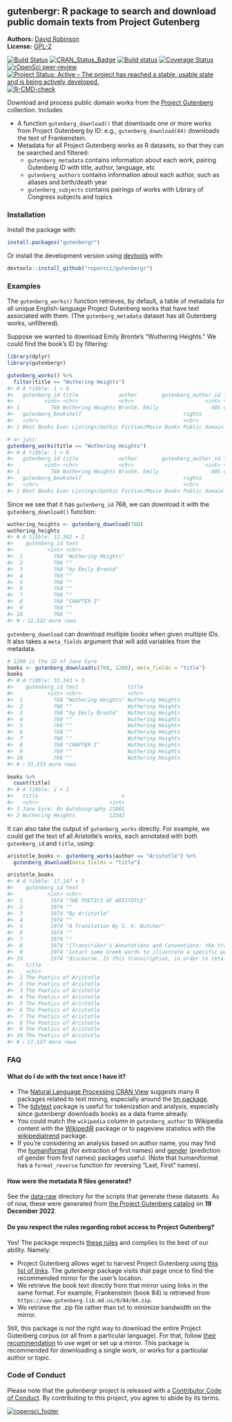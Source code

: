 
<!-- README.md is generated from README.Rmd. Please edit that file -->

## gutenbergr: R package to search and download public domain texts from Project Gutenberg

**Authors:** [David Robinson](http://varianceexplained.org/)<br/>
**License:** [GPL-2](https://opensource.org/license/gpl-2-0/)

<!-- badges: start -->

[![Build
Status](https://app.travis-ci.com/ropensci/gutenbergr.svg?branch=master)](https://app.travis-ci.com/ropensci/gutenbergr)
[![CRAN_Status_Badge](https://www.r-pkg.org/badges/version/gutenbergr)](https://CRAN.R-project.org/package=gutenbergr)
[![Build
status](https://ci.appveyor.com/api/projects/status/lqb7hngtj5epsmd1?svg=true)](https://ci.appveyor.com/project/ropensci/gutenbergr-dujv9)
[![Coverage
Status](https://img.shields.io/codecov/c/github/ropensci/gutenbergr/master.svg)](https://app.codecov.io/github/ropensci/gutenbergr?branch=master)
[![rOpenSci
peer-review](https://badges.ropensci.org/41_status.svg)](https://github.com/ropensci/software-review/issues/41)
[![Project Status: Active – The project has reached a stable, usable
state and is being actively
developed.](https://www.repostatus.org/badges/latest/active.svg)](https://www.repostatus.org/#active)
[![R-CMD-check](https://github.com/ropensci/gutenbergr/actions/workflows/R-CMD-check.yaml/badge.svg)](https://github.com/ropensci/gutenbergr/actions/workflows/R-CMD-check.yaml)
<!-- badges: end -->

Download and process public domain works from the [Project
Gutenberg](https://www.gutenberg.org/) collection. Includes

- A function `gutenberg_download()` that downloads one or more works
  from Project Gutenberg by ID: e.g., `gutenberg_download(84)` downloads
  the text of Frankenstein.
- Metadata for all Project Gutenberg works as R datasets, so that they
  can be searched and filtered:
  - `gutenberg_metadata` contains information about each work, pairing
    Gutenberg ID with title, author, language, etc
  - `gutenberg_authors` contains information about each author, such as
    aliases and birth/death year
  - `gutenberg_subjects` contains pairings of works with Library of
    Congress subjects and topics

### Installation

Install the package with:

``` r
install.packages("gutenbergr")
```

Or install the development version using
[devtools](https://github.com/r-lib/devtools) with:

``` r
devtools::install_github("ropensci/gutenbergr")
```

### Examples

The `gutenberg_works()` function retrieves, by default, a table of
metadata for all unique English-language Project Gutenberg works that
have text associated with them. (The `gutenberg_metadata` dataset has
all Gutenberg works, unfiltered).

Suppose we wanted to download Emily Bronte’s “Wuthering Heights.” We
could find the book’s ID by filtering:

``` r
library(dplyr)
library(gutenbergr)

gutenberg_works() %>%
  filter(title == "Wuthering Heights")
#> # A tibble: 1 × 8
#>   gutenberg_id title             author        gutenberg_author_id language
#>          <int> <chr>             <chr>                       <int> <chr>   
#> 1          768 Wuthering Heights Brontë, Emily                 405 en      
#>   gutenberg_bookshelf                                 rights                    has_text
#>   <chr>                                               <chr>                     <lgl>   
#> 1 Best Books Ever Listings/Gothic Fiction/Movie Books Public domain in the USA. TRUE

# or just:
gutenberg_works(title == "Wuthering Heights")
#> # A tibble: 1 × 8
#>   gutenberg_id title             author        gutenberg_author_id language
#>          <int> <chr>             <chr>                       <int> <chr>   
#> 1          768 Wuthering Heights Brontë, Emily                 405 en      
#>   gutenberg_bookshelf                                 rights                    has_text
#>   <chr>                                               <chr>                     <lgl>   
#> 1 Best Books Ever Listings/Gothic Fiction/Movie Books Public domain in the USA. TRUE
```

Since we see that it has `gutenberg_id` 768, we can download it with the
`gutenberg_download()` function:

``` r
wuthering_heights <- gutenberg_download(768)
wuthering_heights
#> # A tibble: 12,342 × 2
#>    gutenberg_id text               
#>           <int> <chr>              
#>  1          768 "Wuthering Heights"
#>  2          768 ""                 
#>  3          768 "by Emily Brontë"  
#>  4          768 ""                 
#>  5          768 ""                 
#>  6          768 ""                 
#>  7          768 ""                 
#>  8          768 "CHAPTER I"        
#>  9          768 ""                 
#> 10          768 ""                 
#> # ℹ 12,332 more rows
```

`gutenberg_download` can download multiple books when given multiple
IDs. It also takes a `meta_fields` argument that will add variables from
the metadata.

``` r
# 1260 is the ID of Jane Eyre
books <- gutenberg_download(c(768, 1260), meta_fields = "title")
books
#> # A tibble: 33,343 × 3
#>    gutenberg_id text                title            
#>           <int> <chr>               <chr>            
#>  1          768 "Wuthering Heights" Wuthering Heights
#>  2          768 ""                  Wuthering Heights
#>  3          768 "by Emily Brontë"   Wuthering Heights
#>  4          768 ""                  Wuthering Heights
#>  5          768 ""                  Wuthering Heights
#>  6          768 ""                  Wuthering Heights
#>  7          768 ""                  Wuthering Heights
#>  8          768 "CHAPTER I"         Wuthering Heights
#>  9          768 ""                  Wuthering Heights
#> 10          768 ""                  Wuthering Heights
#> # ℹ 33,333 more rows

books %>%
  count(title)
#> # A tibble: 2 × 2
#>   title                           n
#>   <chr>                       <int>
#> 1 Jane Eyre: An Autobiography 21001
#> 2 Wuthering Heights           12342
```

It can also take the output of `gutenberg_works` directly. For example,
we could get the text of all Aristotle’s works, each annotated with both
`gutenberg_id` and `title`, using:

``` r
aristotle_books <- gutenberg_works(author == "Aristotle") %>%
  gutenberg_download(meta_fields = "title")

aristotle_books
#> # A tibble: 17,147 × 3
#>    gutenberg_id text                                                                    
#>           <int> <chr>                                                                   
#>  1         1974 "THE POETICS OF ARISTOTLE"                                              
#>  2         1974 ""                                                                      
#>  3         1974 "By Aristotle"                                                          
#>  4         1974 ""                                                                      
#>  5         1974 "A Translation By S. H. Butcher"                                        
#>  6         1974 ""                                                                      
#>  7         1974 ""                                                                      
#>  8         1974 "[Transcriber's Annotations and Conventions: the translator left"       
#>  9         1974 "intact some Greek words to illustrate a specific point of the original"
#> 10         1974 "discourse. In this transcription, in order to retain the accuracy of"  
#>    title                   
#>    <chr>                   
#>  1 The Poetics of Aristotle
#>  2 The Poetics of Aristotle
#>  3 The Poetics of Aristotle
#>  4 The Poetics of Aristotle
#>  5 The Poetics of Aristotle
#>  6 The Poetics of Aristotle
#>  7 The Poetics of Aristotle
#>  8 The Poetics of Aristotle
#>  9 The Poetics of Aristotle
#> 10 The Poetics of Aristotle
#> # ℹ 17,137 more rows
```

### FAQ

#### What do I do with the text once I have it?

- The [Natural Language Processing CRAN
  View](https://CRAN.R-project.org/view=NaturalLanguageProcessing)
  suggests many R packages related to text mining, especially around the
  [tm package](https://cran.r-project.org/package=tm).
- The [tidytext](https://github.com/juliasilge/tidytext) package is
  useful for tokenization and analysis, especially since gutenbergr
  downloads books as a data frame already.
- You could match the `wikipedia` column in `gutenberg_author` to
  Wikipedia content with the
  [WikipediR](https://cran.r-project.org/package=WikipediR) package or
  to pageview statistics with the
  [wikipediatrend](https://cran.r-project.org/package=wikipediatrend)
  package.
- If you’re considering an analysis based on author name, you may find
  the [humaniformat](https://cran.r-project.org/package=humaniformat)
  (for extraction of first names) and
  [gender](https://cran.r-project.org/package=gender) (prediction of
  gender from first names) packages useful. (Note that humaniformat has
  a `format_reverse` function for reversing “Last, First” names).

#### How were the metadata R files generated?

See the
[data-raw](https://github.com/ropensci/gutenbergr/tree/master/data-raw)
directory for the scripts that generate these datasets. As of now, these
were generated from [the Project Gutenberg
catalog](https://www.gutenberg.org/ebooks/offline_catalogs.html) on **19
December 2022**.

#### Do you respect the rules regarding robot access to Project Gutenberg?

Yes! The package respects [these
rules](https://www.gutenberg.org/policy/robot_access.html) and complies
to the best of our ability. Namely:

- Project Gutenberg allows wget to harvest Project Gutenberg using [this
  list of
  links](https://www.gutenberg.org/robot/harvest?filetypes%5B%5D=html).
  The gutenbergr package visits that page once to find the recommended
  mirror for the user’s location.
- We retrieve the book text directly from that mirror using links in the
  same format. For example, Frankenstein (book 84) is retrieved from
  `https://www.gutenberg.lib.md.us/8/84/84.zip`.
- We retrieve the .zip file rather than txt to minimize bandwidth on the
  mirror.

Still, this package is *not* the right way to download the entire
Project Gutenberg corpus (or all from a particular language). For that,
follow [their
recommendation](https://www.gutenberg.org/policy/robot_access.html) to
use wget or set up a mirror. This package is recommended for downloading
a single work, or works for a particular author or topic.

### Code of Conduct

Please note that the gutenbergr project is released with a [Contributor
Code of
Conduct](https://contributor-covenant.org/version/2/1/CODE_OF_CONDUCT.html).
By contributing to this project, you agree to abide by its terms.

[![ropensci_footer](https://ropensci.org/public_images/github_footer.png)](https://ropensci.org/)

